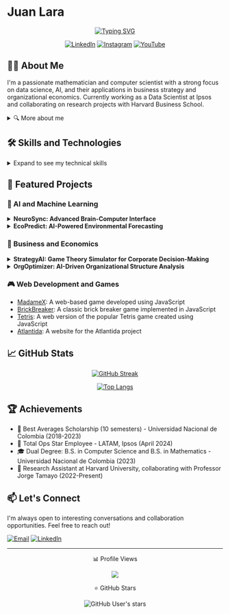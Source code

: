 # Juan Lara

<div align="center">

[![Typing SVG](https://readme-typing-svg.demolab.com?font=Fira+Code&size=22&duration=3000&pause=1000&color=F7DE15&center=true&vCenter=true&width=435&lines=Mathematician;Computer+Scientist;Data+Scientist;AI+Researcher)](https://git.io/typing-svg)

[![LinkedIn](https://img.shields.io/badge/LinkedIn-0077B5?style=for-the-badge&logo=linkedin&logoColor=white)]([https://www.linkedin.com/in/juandavidlara/](https://www.linkedin.com/in/julara/?locale=en_US))
[![Instagram](https://img.shields.io/badge/Instagram-E4405F?style=for-the-badge&logo=instagram&logoColor=white)](https://www.instagram.com/juanlara.io/?hl=es-la)
[![YouTube](https://img.shields.io/badge/YouTube-FF0000?style=for-the-badge&logo=youtube&logoColor=white)](https://www.youtube.com/channel/UCk8OV8eN6lbwoJDCdKc42ew)

</div>

## 👨‍💻 About Me

I'm a passionate mathematician and computer scientist with a strong focus on data science, AI, and their applications in business strategy and organizational economics. Currently working as a Data Scientist at Ipsos and collaborating on research projects with Harvard Business School.

<details>
<summary>🔍 More about me</summary>

- 🔭 I'm currently working on advanced machine learning models and data pipelines at Ipsos
- 🌱 I'm continuously learning about Large Language Models (LLM) and Natural Language Processing (NLP)
- 👯 I'm looking to collaborate on innovative AI and data science projects
- 🎓 Dual degree holder: BSc in Mathematics and BSc in Computer Science from Universidad Nacional de Colombia
- 💼 Experience in both industry (Ipsos) and academia (Harvard Business School)
- 🌟 Awarded the "Total Ops Star Employee - LATAM" at Ipsos in 2024
- 🏆 Recipient of the Best Averages Scholarship for 10 consecutive semesters at Universidad Nacional de Colombia

</details>

## 🛠️ Skills and Technologies

<details>
<summary>Expand to see my technical skills</summary>

| Category | Technologies |
|----------|--------------|
| Programming Languages | ![Python](https://img.shields.io/badge/Python-3776AB?style=for-the-badge&logo=python&logoColor=white) ![R](https://img.shields.io/badge/R-276DC3?style=for-the-badge&logo=r&logoColor=white) ![C++](https://img.shields.io/badge/C++-00599C?style=for-the-badge&logo=c%2B%2B&logoColor=white) ![SQL](https://img.shields.io/badge/SQL-4479A1?style=for-the-badge&logo=postgresql&logoColor=white) |
| Data Science & ML | ![NumPy](https://img.shields.io/badge/NumPy-013243?style=for-the-badge&logo=numpy&logoColor=white) ![Pandas](https://img.shields.io/badge/Pandas-150458?style=for-the-badge&logo=pandas&logoColor=white) ![Scikit-learn](https://img.shields.io/badge/Scikit--learn-F7931E?style=for-the-badge&logo=scikit-learn&logoColor=white) ![TensorFlow](https://img.shields.io/badge/TensorFlow-FF6F00?style=for-the-badge&logo=tensorflow&logoColor=white) ![PyTorch](https://img.shields.io/badge/PyTorch-EE4C2C?style=for-the-badge&logo=pytorch&logoColor=white) |
| Cloud & DevOps | ![GCP](https://img.shields.io/badge/Google_Cloud-4285F4?style=for-the-badge&logo=google-cloud&logoColor=white) ![AWS](https://img.shields.io/badge/Amazon_AWS-232F3E?style=for-the-badge&logo=amazon-aws&logoColor=white) ![Docker](https://img.shields.io/badge/Docker-2496ED?style=for-the-badge&logo=docker&logoColor=white) ![Git](https://img.shields.io/badge/Git-F05032?style=for-the-badge&logo=git&logoColor=white) |
| Visualization | ![Matplotlib](https://img.shields.io/badge/Matplotlib-11557c?style=for-the-badge) ![Seaborn](https://img.shields.io/badge/Seaborn-3776AB?style=for-the-badge) ![Plotly](https://img.shields.io/badge/Plotly-3F4F75?style=for-the-badge&logo=plotly&logoColor=white) ![Tableau](https://img.shields.io/badge/Tableau-E97627?style=for-the-badge&logo=Tableau&logoColor=white) ![PowerBI](https://img.shields.io/badge/PowerBI-F2C811?style=for-the-badge&logo=Power%20BI&logoColor=black) |
| Other Tools | ![LaTeX](https://img.shields.io/badge/LaTeX-008080?style=for-the-badge&logo=latex&logoColor=white) ![MATLAB](https://img.shields.io/badge/MATLAB-0076A8?style=for-the-badge&logo=mathworks&logoColor=white) ![Mathematica](https://img.shields.io/badge/Mathematica-DD1100?style=for-the-badge&logo=wolfram-mathematica&logoColor=white) |

</details>

## 🚀 Featured Projects

### 🧠 AI and Machine Learning

<details>
<summary><strong>NeuroSync: Advanced Brain-Computer Interface</strong></summary>

A cutting-edge project combining EEG signal processing and deep learning to create a non-invasive brain-computer interface. This system allows users to control digital devices using thought patterns, with potential applications in assistive technology and human-computer interaction.

**Tech Stack:** Python, TensorFlow, Scikit-learn, Signal Processing Libraries
**[View Project](https://github.com/JuanLara18/NeuroSync)** (placeholder link)

</details>

<details>
<summary><strong>EcoPredict: AI-Powered Environmental Forecasting</strong></summary>

An innovative system that uses machine learning and satellite imagery to predict environmental changes and natural disasters. This project aims to provide early warnings for events like forest fires, floods, and droughts, contributing to better disaster preparedness and environmental conservation efforts.

**Tech Stack:** Python, PyTorch, Earth Engine API, GCP
**[View Project](https://github.com/JuanLara18/EcoPredict)** (placeholder link)

</details>

### 💼 Business and Economics

<details>
<summary><strong>StrategyAI: Game Theory Simulator for Corporate Decision-Making</strong></summary>

A sophisticated simulation platform that applies game theory principles to model and analyze complex corporate strategies. This tool helps businesses make data-driven decisions by simulating market dynamics, competitor behaviors, and optimal pricing strategies.

**Tech Stack:** Python, Julia, React, D3.js
**[View Project](https://github.com/JuanLara18/StrategyAI)** (placeholder link)

</details>

<details>
<summary><strong>OrgOptimizer: AI-Driven Organizational Structure Analysis</strong></summary>

An advanced tool that uses machine learning and network analysis to optimize organizational structures. By analyzing communication patterns, workflow efficiency, and team dynamics, OrgOptimizer provides actionable insights for improving company productivity and employee satisfaction.

**Tech Stack:** Python, NetworkX, Scikit-learn, Dash
**[View Project](https://github.com/JuanLara18/OrgOptimizer)** (placeholder link)

</details>

### 🎮 Web Development and Games

- [MadameX](https://juanlara18.github.io/MadameX/): A web-based game developed using JavaScript
- [BrickBreaker](https://juanlara18.github.io/BrickBreaker/): A classic brick breaker game implemented in JavaScript
- [Tetris](https://juanlara18.github.io/Tetris/): A web version of the popular Tetris game created using JavaScript
- [Atlantida](https://juanlara18.github.io/Atlantida-Web-Page/index.html): A website for the Atlantida project

## 📈 GitHub Stats

<div align="center">

[![GitHub Streak](https://github-readme-streak-stats.herokuapp.com/?user=JuanLara18&theme=dark)](https://git.io/streak-stats)

[![Top Langs](https://github-readme-stats.vercel.app/api/top-langs/?username=JuanLara18&layout=compact&theme=vision-friendly-dark)](https://github.com/anuraghazra/github-readme-stats)

</div>

## 🏆 Achievements

- 🏅 Best Averages Scholarship (10 semesters) - Universidad Nacional de Colombia (2018-2023)
- 🌟 Total Ops Star Employee - LATAM, Ipsos (April 2024)
- 🎓 Dual Degree: B.S. in Computer Science and B.S. in Mathematics - Universidad Nacional de Colombia (2023)
- 💼 Research Assistant at Harvard University, collaborating with Professor Jorge Tamayo (2022-Present)

## 📫 Let's Connect

I'm always open to interesting conversations and collaboration opportunities. Feel free to reach out!

[![Email](https://img.shields.io/badge/Email-D14836?style=for-the-badge&logo=gmail&logoColor=white)](mailto:jlara@unal.edu.co)
[![LinkedIn](https://img.shields.io/badge/LinkedIn-0077B5?style=for-the-badge&logo=linkedin&logoColor=white)](https://www.linkedin.com/in/juandavidlara/)

---

<div align="center">

📊 Profile Views

![](https://komarev.com/ghpvc/?username=JuanLara18&color=blueviolet) 

⭐ GitHub Stars 

![GitHub User's stars](https://img.shields.io/github/stars/JuanLara18?style=social)

</div>
